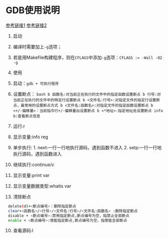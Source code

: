 # GDB使用说明
[参考链接1](https://blog.csdn.net/horotororensu/article/details/82256832)
[参考链接2](https://blog.csdn.net/niyaozuozuihao/article/details/91802994)
1. 启动
  1. 编译时需要加上`-g`选项；
  2. 若是用Makefile构建程序，则在`CFLAGS`中添加`-g`选项：`CFLAGS := -Wall -O2 -g`
  
2. 使用
  1. 启动：`gdb + 可执行程序`
  2. 设置断点：
    ```bash
      b 函数名:对当前正在执行的文件中的指定函数设置断点
      b 行号:对当前正在执行的文件中的特定行设置断点
      b <文件名:行号>:对指定文件的指定行设置断点，最常用的设置断点方式
      b <文件名:函数名>:对指定文件的指定函数设置断点
      b <+/-偏移量>：当前指令行+/-偏移量出设置断点
      b <*地址>:指定地址处设置断点
      info b:查看断点信息
    ```
  3. 运行:r
  4. 显示变量:info reg
  5. 单步执行:
    1. next:一行一行地执行源码，遇到函数不进入
    2. setp:一行一行地执行源码，遇到函数进入
  6. 继续执行:continue/c
  7. 显示变量:print var
  8. 显示变量数据类型:whatis var
  9. 清除断点
  ```bash
   delete(d)+<断点编号>：删除指定断点
   clear+<函数名>/<行号>/<文件名:行号>/<文件名:函数名> :删除指定断点
   disable + <断点编号>:禁用指定断点,断点编号为空，指禁止全部断点
   enable + <断点编号>:使能指定断点,断点编号为空，指使能全部断点
  ```
  10. 查看源码:l
    
    
    
